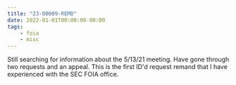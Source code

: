 ```yaml
---
title: "23-00009-REMD"
date: 2022-01-01T00:00:00-00:00
tags:
    - foia
    - misc
---
```


Still searching for information about the 5/13/21 meeting. Have gone through two requests and an appeal. This is the first ID'd request remand that I have experienced with the SEC FOIA office.
